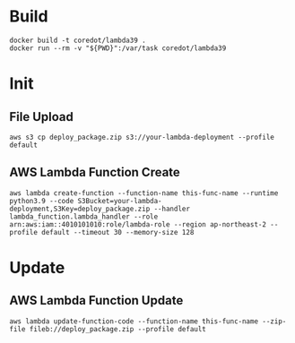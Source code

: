 # Build
```
docker build -t coredot/lambda39 .
docker run --rm -v "${PWD}":/var/task coredot/lambda39
```

# Init
## File Upload
```
aws s3 cp deploy_package.zip s3://your-lambda-deployment --profile default
```

## AWS Lambda Function Create
```
aws lambda create-function --function-name this-func-name --runtime python3.9 --code S3Bucket=your-lambda-deployment,S3Key=deploy_package.zip --handler lambda_function.lambda_handler --role arn:aws:iam::4010101010:role/lambda-role --region ap-northeast-2 --profile default --timeout 30 --memory-size 128
```


# Update
## AWS Lambda Function Update
```
aws lambda update-function-code --function-name this-func-name --zip-file fileb://deploy_package.zip --profile default
```
